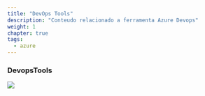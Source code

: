 ```yaml
---
title: "DevOps Tools"
description: "Conteudo relacionado a ferramenta Azure Devops"
weight: 1
chapter: true
tags:
  - azure
---
```


### DevopsTools

![](/images/devopstools.png)

